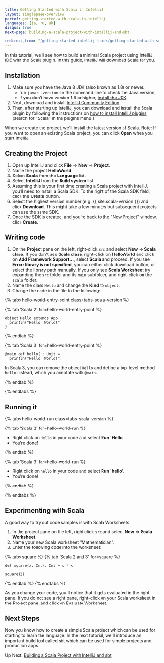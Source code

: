 ```yaml
---
title: Getting Started with Scala in IntelliJ
layout: singlepage-overview
partof: getting-started-with-scala-in-intellij
languages: [ja, ru, uk]
disqus: true
next-page: building-a-scala-project-with-intellij-and-sbt

redirect_from: "/getting-started-intellij-track/getting-started-with-scala-in-intellij.html"
---
```


In this tutorial, we'll see how to build a minimal Scala project using IntelliJ
IDE with the Scala plugin. In this guide, IntelliJ will download Scala for you.

## Installation
1. Make sure you have the Java 8 JDK (also known as 1.8) or newer:
    * run `javac -version` on the command line to check the Java version,
    * if you don't have version 1.8 or higher, [install the JDK](https://www.oracle.com/java/technologies/downloads/).
1. Next, download and install [IntelliJ Community Edition](https://www.jetbrains.com/idea/download/).
1. Then, after starting up IntelliJ, you can download and install the Scala plugin by following the instructions on
[how to install IntelliJ plugins](https://www.jetbrains.com/help/idea/managing-plugins.html) (search for "Scala" in the plugins menu.)

When we create the project, we'll install the latest version of Scala.
Note: If you want to open an existing Scala project, you can click **Open**
when you start IntelliJ.

## Creating the Project
1. Open up IntelliJ and click **File** => **New** => **Project**.
1. Name the project **HelloWorld**.
1. Select **Scala** from the **Language** list. 
1. Select **IntelliJ** from the **Build system** list.
1. Assuming this is your first time creating a Scala project with IntelliJ,
you'll need to install a Scala SDK. To the right of the Scala SDK field,
click the **Create** button.
1. Select the highest version number (e.g. {{ site.scala-version }}) and click **Download**. This might
take a few minutes but subsequent projects can use the same SDK.
1. Once the SDK is created, and you're back to the "New Project" window, click **Create**.


## Writing code

1. On the **Project** pane on the left, right-click `src` and select
**New** => **Scala class**. If you don't see **Scala class**, right-click on **HelloWorld** and click on **Add Framework Support...**, select **Scala** and proceed. If you see **Error: library is not specified**, you can either click download button, or select the library path manually. If you only see **Scala Worksheet** try expanding the `src` folder and its `main` subfolder, and right-click on the `scala` folder.
1. Name the class `Hello` and change the **Kind** to `object`.
1. Change the code in the file to the following:

{% tabs hello-world-entry-point class=tabs-scala-version %}

{% tab 'Scala 2' for=hello-world-entry-point %}

```
object Hello extends App {
  println("Hello, World!")
}
```

{% endtab %}

{% tab 'Scala 3' for=hello-world-entry-point %}

```
@main def hello(): Unit =
  println("Hello, World!")
```

In Scala 3, you can remove the object `Hello` and define a top-level method
`hello` instead, which you annotate with `@main`.

{% endtab %}

{% endtabs %}

## Running it

{% tabs hello-world-run class=tabs-scala-version %}

{% tab  'Scala 2' for=hello-world-run %}

* Right click on `Hello` in your code and select **Run 'Hello'**.
* You're done!

{% endtab %}

{% tab 'Scala 3' for=hello-world-run %}

* Right click on `hello` in your code and select **Run 'hello'**.
* You're done!

{% endtab %}

{% endtabs %}

## Experimenting with Scala
A good way to try out code samples is with Scala Worksheets

1. In the project pane on the left, right click
`src` and select **New** => **Scala Worksheet**.
2. Name your new Scala worksheet "Mathematician".
3. Enter the following code into the worksheet:

{% tabs square %}
{% tab 'Scala 2 and 3' for=square %}
```
def square(x: Int): Int = x * x

square(2)
```
{% endtab %}
{% endtabs %}

As you change your code, you'll notice that it gets evaluated
in the right pane. If you do not see a right pane, right-click on your Scala worksheet in the Project pane, and click on Evaluate Worksheet.

## Next Steps

Now you know how to create a simple Scala project which can be used
for starting to learn the language. In the next tutorial, we'll introduce
an important build tool called sbt which can be used for simple projects
and production apps.

Up Next: [Building a Scala Project with IntelliJ and sbt](building-a-scala-project-with-intellij-and-sbt.html)
